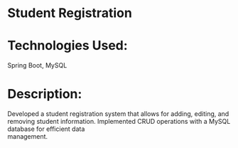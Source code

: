 # Student Registration

# Technologies Used: 
  Spring Boot, MySQL

# Description: 
  Developed a student registration system that allows for adding, editing, and removing student information. Implemented CRUD operations with a MySQL database for efficient data     
  management.
